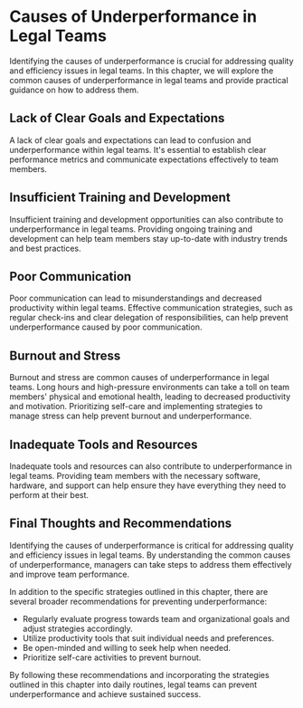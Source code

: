 Causes of Underperformance in Legal Teams
==================================================================================

Identifying the causes of underperformance is crucial for addressing quality and efficiency issues in legal teams. In this chapter, we will explore the common causes of underperformance in legal teams and provide practical guidance on how to address them.

Lack of Clear Goals and Expectations
------------------------------------

A lack of clear goals and expectations can lead to confusion and underperformance within legal teams. It's essential to establish clear performance metrics and communicate expectations effectively to team members.

Insufficient Training and Development
-------------------------------------

Insufficient training and development opportunities can also contribute to underperformance in legal teams. Providing ongoing training and development can help team members stay up-to-date with industry trends and best practices.

Poor Communication
------------------

Poor communication can lead to misunderstandings and decreased productivity within legal teams. Effective communication strategies, such as regular check-ins and clear delegation of responsibilities, can help prevent underperformance caused by poor communication.

Burnout and Stress
------------------

Burnout and stress are common causes of underperformance in legal teams. Long hours and high-pressure environments can take a toll on team members' physical and emotional health, leading to decreased productivity and motivation. Prioritizing self-care and implementing strategies to manage stress can help prevent burnout and underperformance.

Inadequate Tools and Resources
------------------------------

Inadequate tools and resources can also contribute to underperformance in legal teams. Providing team members with the necessary software, hardware, and support can help ensure they have everything they need to perform at their best.

Final Thoughts and Recommendations
----------------------------------

Identifying the causes of underperformance is critical for addressing quality and efficiency issues in legal teams. By understanding the common causes of underperformance, managers can take steps to address them effectively and improve team performance.

In addition to the specific strategies outlined in this chapter, there are several broader recommendations for preventing underperformance:

* Regularly evaluate progress towards team and organizational goals and adjust strategies accordingly.
* Utilize productivity tools that suit individual needs and preferences.
* Be open-minded and willing to seek help when needed.
* Prioritize self-care activities to prevent burnout.

By following these recommendations and incorporating the strategies outlined in this chapter into daily routines, legal teams can prevent underperformance and achieve sustained success.
